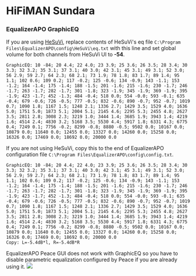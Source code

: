 # HiFiMAN Sundara
### EqualizerAPO GraphicEQ
If you are using [HeSuVi](https://sourceforge.net/projects/hesuvi/), replace contents of HeSuVi's eq file `C:\Program Files\EqualizerAPO\config\HeSuVi\eq.txt` with this line and set global volume for both channels from HeSuVi UI to **-54**.
```
GraphicEQ: 10 -84; 20 4.4; 22 4.0; 23 3.9; 25 3.6; 26 3.5; 28 3.4; 30 3.3; 32 3.2; 35 3.1; 37 3.1; 40 3.0; 42 3.1; 45 3.1; 49 3.1; 52 3.0; 56 2.9; 59 2.7; 64 2.3; 68 2.1; 73 1.9; 78 1.8; 83 1.7; 89 1.4; 95 1.1; 102 0.6; 109 0.2; 117 -0.2; 125 -0.6; 134 -0.9; 143 -1.1; 153 -1.2; 164 -1.4; 175 -1.4; 188 -1.5; 201 -1.6; 215 -1.6; 230 -1.7; 246 -1.7; 263 -1.7; 282 -1.7; 301 -1.8; 323 -1.9; 345 -1.9; 369 -1.9; 395 -1.9; 423 -1.7; 452 -1.3; 484 -0.4; 518 0.0; 554 -0.0; 593 -0.1; 635 -0.4; 679 -0.6; 726 -0.5; 777 -0.5; 832 -0.6; 890 -0.7; 952 -0.7; 1019 0.7; 1090 1.8; 1167 1.5; 1248 2.1; 1336 2.7; 1429 3.5; 1529 4.0; 1636 5.0; 1751 5.0; 1873 5.1; 2004 5.1; 2145 4.6; 2295 5.3; 2455 4.8; 2627 3.5; 2811 2.8; 3008 2.3; 3219 1.0; 3444 1.4; 3685 1.9; 3943 1.4; 4219 1.6; 4514 2.4; 4830 3.2; 5168 3.5; 5530 4.4; 5917 1.8; 6331 4.3; 6775 0.4; 7249 0.1; 7756 -0.2; 8299 -0.8; 8880 -0.5; 9502 0.0; 10167 0.0; 10879 0.0; 11640 0.0; 12455 0.0; 13327 0.0; 14260 0.0; 15258 0.0; 16326 0.0; 17469 0.0; 18692 0.0; 20000 0.0
```
If you are not using HeSuVi, copy this to the end of EqualizerAPO configuration file `C:\Program Files\EqualizerAPO\config\config.txt`.
```
GraphicEQ: 10 -84; 20 4.4; 22 4.0; 23 3.9; 25 3.6; 26 3.5; 28 3.4; 30 3.3; 32 3.2; 35 3.1; 37 3.1; 40 3.0; 42 3.1; 45 3.1; 49 3.1; 52 3.0; 56 2.9; 59 2.7; 64 2.3; 68 2.1; 73 1.9; 78 1.8; 83 1.7; 89 1.4; 95 1.1; 102 0.6; 109 0.2; 117 -0.2; 125 -0.6; 134 -0.9; 143 -1.1; 153 -1.2; 164 -1.4; 175 -1.4; 188 -1.5; 201 -1.6; 215 -1.6; 230 -1.7; 246 -1.7; 263 -1.7; 282 -1.7; 301 -1.8; 323 -1.9; 345 -1.9; 369 -1.9; 395 -1.9; 423 -1.7; 452 -1.3; 484 -0.4; 518 0.0; 554 -0.0; 593 -0.1; 635 -0.4; 679 -0.6; 726 -0.5; 777 -0.5; 832 -0.6; 890 -0.7; 952 -0.7; 1019 0.7; 1090 1.8; 1167 1.5; 1248 2.1; 1336 2.7; 1429 3.5; 1529 4.0; 1636 5.0; 1751 5.0; 1873 5.1; 2004 5.1; 2145 4.6; 2295 5.3; 2455 4.8; 2627 3.5; 2811 2.8; 3008 2.3; 3219 1.0; 3444 1.4; 3685 1.9; 3943 1.4; 4219 1.6; 4514 2.4; 4830 3.2; 5168 3.5; 5530 4.4; 5917 1.8; 6331 4.3; 6775 0.4; 7249 0.1; 7756 -0.2; 8299 -0.8; 8880 -0.5; 9502 0.0; 10167 0.0; 10879 0.0; 11640 0.0; 12455 0.0; 13327 0.0; 14260 0.0; 15258 0.0; 16326 0.0; 17469 0.0; 18692 0.0; 20000 0.0
Copy: L=-5.4dB*l, R=-5.4dB*R
```
EqualizerAPO Peace GUI does not work with GraphicEQ so you have to disable parametric equalization configured by Peace if you are already using it.
![](https://raw.githubusercontent.com/jaakkopasanen/AutoEq/master/results/Headphone.com/innerfidelity/onear/HiFiMAN%20Sundara/HiFiMAN%20Sundara.png)
